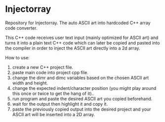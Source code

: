 # Injectorray
Repository for Injectorray. The auto ASCII art into hardcoded C++ array code converter.

This C++ code receives user text input (mainly optimized for ASCII art) and turns it into a plain text C++ code which can 
later be copied and pasted into the compiler in order to inject the ASCII art directly into a 2d array.

How to use:
1) create a new C++ project file.
2) paste main code into project cpp file.
3) change the dimr and dimc variables based on the chosen ASCII art width and height.
4) change the expected indent/character position (you might play around this once or twice to get the hang of it)..
5) run program and paste the desired ASCII art you copied beforehand.
6) wait for the output then highlight it and copy it.
7) paste the previously copied output into the desired project and your ASCII art will be inserted into a 2D array.
